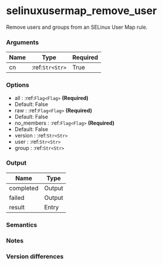 [//]: # (THE CONTENT BELOW IS GENERATED. DO NOT EDIT.)
# selinuxusermap_remove_user
Remove users and groups from an SELinux User Map rule.

### Arguments
|Name|Type|Required
|-|-|-
|cn|:ref:`Str<Str>`|True

### Options
* all : :ref:`Flag<Flag>` **(Required)**
 * Default: False
* raw : :ref:`Flag<Flag>` **(Required)**
 * Default: False
* no_members : :ref:`Flag<Flag>` **(Required)**
 * Default: False
* version : :ref:`Str<Str>`
* user : :ref:`Str<Str>`
* group : :ref:`Str<Str>`

### Output
|Name|Type
|-|-
|completed|Output
|failed|Output
|result|Entry

[//]: # (ADD YOUR NOTES BELOW. THESE WILL BE PICKED EVERY TIME THE DOCS ARE REGENERATED. //end)
### Semantics

### Notes

### Version differences